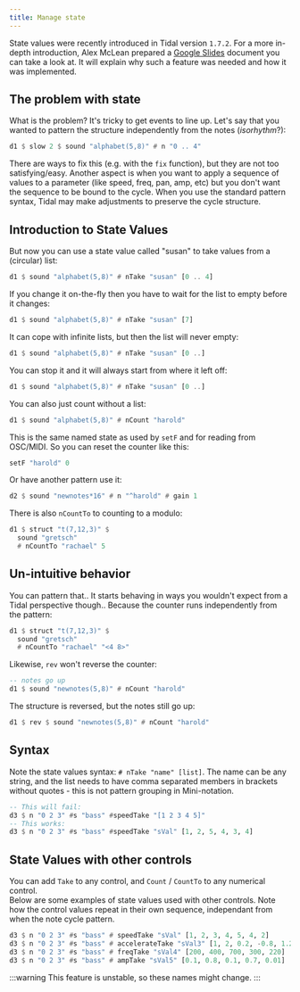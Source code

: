 ```yaml
---
title: Manage state
---
```


State values were recently introduced in Tidal version `1.7.2`. For a more in-depth introduction, Alex McLean prepared a [Google Slides](https://docs.google.com/presentation/d/1Ibrne2zp8qTt6ItXoBv2vEat45-5hPZaeR_hAVK-JEQ/edit#slide=id.p) document you can take a look at. It will explain why such a feature was needed and how it was implemented.

## The problem with state

What is the problem? It's tricky to get events to line up. Let's say that you wanted to pattern the structure independently from the notes (*isorhythm*?):
```haskell
d1 $ slow 2 $ sound "alphabet(5,8)" # n "0 .. 4"
```
There are ways to fix this (e.g. with the `fix` function), but they are not too satisfying/easy. 
Another aspect is when you want to apply a sequence of values to a parameter (like speed, freq, pan, amp, etc) but you don't want the sequence to be bound to the cycle. When you use the standard pattern syntax, Tidal may make adjustments to preserve the cycle structure. 

## Introduction to State Values

But now you can use a state value called "susan" to take values from a (circular) list:
```haskell
d1 $ sound "alphabet(5,8)" # nTake "susan" [0 .. 4]
```
If you change it on-the-fly then you have to wait for the list to empty before it changes:
```haskell
d1 $ sound "alphabet(5,8)" # nTake "susan" [7]
```
It can cope with infinite lists, but then the list will never empty:
```haskell
d1 $ sound "alphabet(5,8)" # nTake "susan" [0 ..]
```
You can stop it and it will always start from where it left off:
```haskell
d1 $ sound "alphabet(5,8)" # nTake "susan" [0 ..]
```
You can also just count without a list:
```haskell
d1 $ sound "alphabet(5,8)" # nCount "harold"
```
This is the same named state as used by `setF` and for reading from OSC/MIDI. So you can reset the counter like this:
```haskell
setF "harold" 0
```

Or have another pattern use it:
```haskell
d2 $ sound "newnotes*16" # n "^harold" # gain 1
```
There is also `nCountTo` to counting to a modulo:
```haskell
d1 $ struct "t(7,12,3)" $
  sound "gretsch"
  # nCountTo "rachael" 5
```

## Un-intuitive behavior

You can pattern that.. It starts behaving in ways you wouldn't expect from a Tidal perspective though.. Because the counter runs independently from the pattern:
```haskell
d1 $ struct "t(7,12,3)" $
  sound "gretsch"
  # nCountTo "rachael" "<4 8>"
```

Likewise, `rev` won't reverse the counter:
```haskell
-- notes go up
d1 $ sound "newnotes(5,8)" # nCount "harold"
```

The structure is reversed, but the notes still go up:
```haskell
d1 $ rev $ sound "newnotes(5,8)" # nCount "harold"
```

## Syntax

Note the state values syntax: `# nTake "name" [list]`. The name can be any string, and the list needs to have comma separated members in brackets without quotes - this is not pattern grouping in Mini-notation. 

```haskell 
-- This will fail:
d3 $ n "0 2 3" #s "bass" #speedTake "[1 2 3 4 5]"
-- This works:
d3 $ n "0 2 3" #s "bass" #speedTake "sVal" [1, 2, 5, 4, 3, 4]
```

## State Values with other controls
You can add `Take` to any control, and `Count` / `CountTo` to any numerical control.  
Below are some examples of state values used with other controls. Note how the control values repeat in their own sequence, independant from when the note cycle pattern. 

```haskell
d3 $ n "0 2 3" #s "bass" # speedTake "sVal" [1, 2, 3, 4, 5, 4, 2]
d3 $ n "0 2 3" #s "bass" # accelerateTake "sVal3" [1, 2, 0.2, -0.8, 1.2]
d3 $ n "0 2 3" #s "bass" # freqTake "sVal4" [200, 400, 700, 300, 220]
d3 $ n "0 2 3" #s "bass" # ampTake "sVal5" [0.1, 0.8, 0.1, 0.7, 0.01]
```

:::warning
This feature is unstable, so these names might change.
:::
